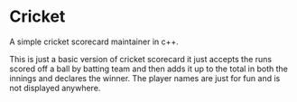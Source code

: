 # Cricket
A simple cricket scorecard maintainer in c++.

This is just a basic version of cricket scorecard it just accepts the runs scored off a ball by batting team and then adds it up to the total in both the innings and declares the winner.
The player names are just for fun and is not displayed anywhere.

